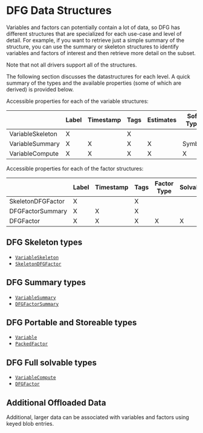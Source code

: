 # DFG Data Structures

Variables and factors can potentially contain a lot of data, so DFG has
different structures that are specialized for each use-case and level of detail.
For example, if you  want to retrieve just a simple summary of the structure,
you can use the summary or skeleton structures to identify variables and factors
of interest and then retrieve more detail on the subset.

Note that not all drivers support all of the structures.

The following section discusses the datastructures for each level. A quick
summary of the types and the available properties (some of which are derived) is provided below.

Accessible properties for each of the variable structures:

|                     | Label | Timestamp | Tags | Estimates | Soft Type | Solvable | Solver Data | Metadata | Blob Entries |
|---------------------|-------|-----------|------|-----------|-----------|----------|-------------|----------|--------------|
| VariableSkeleton | X     |           | X    |           |           |          |             |          |              |
| VariableSummary  | X     | X         | X    | X         | Symbol    |          |             |          | X            |
| VariableCompute         | X     | X         | X    | X         | X         | X        | X           | X        | X            |

Accessible properties for each of the factor structures:

|                   | Label | Timestamp | Tags | Factor Type | Solvable | Solver Data |
|-------------------|-------|-----------|------|-------------|----------|-------------|
| SkeletonDFGFactor | X     |           | X    |             |          |             |
| DFGFactorSummary  | X     | X         | X    |             |          |             |
| DFGFactor         | X     | X         | X    | X           | X        | X           |

## DFG Skeleton types

- [`VariableSkeleton`](@ref)
- [`SkeletonDFGFactor`](@ref)

## DFG Summary types

- [`VariableSummary`](@ref)
- [`DFGFactorSummary`](@ref)

## DFG Portable and Storeable types

- [`Variable`](@ref)
- [`PackedFactor`](@ref)

## DFG Full solvable types

- [`VariableCompute`](@ref)
- [`DFGFactor`](@ref)

## Additional Offloaded Data

Additional, larger data can be associated with variables and factors using keyed blob entries.  
